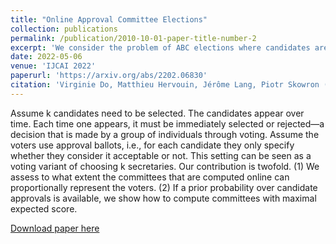```yaml
---
title: "Online Approval Committee Elections"
collection: publications
permalink: /publication/2010-10-01-paper-title-number-2
excerpt: 'We consider the problem of ABC elections where candidates are presented one by one in an online setting.'
date: 2022-05-06
venue: 'IJCAI 2022'
paperurl: 'https://arxiv.org/abs/2202.06830'
citation: 'Virginie Do, Matthieu Hervouin, Jérôme Lang, Piotr Skowron (2022). &quot;nline Approval Committee Elections.&quot; <i>IJCAI</i>.'
---
```

Assume k candidates need to be selected. The candidates appear over time. Each time one
appears, it must be immediately selected or rejected—a decision that is made by a group of
individuals through voting. Assume the voters use approval ballots, i.e., for each candidate they
only specify whether they consider it acceptable or not. This setting can be seen as a voting variant
of choosing k secretaries. Our contribution is twofold. (1) We assess to what extent the committees
that are computed online can proportionally represent the voters. (2) If a prior probability over
candidate approvals is available, we show how to compute committees with maximal expected
score.

[Download paper here](https://arxiv.org/abs/2202.06830)
